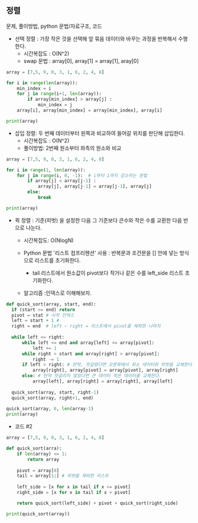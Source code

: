 ## 정렬
문제, 풀이방법, python 문법/자료구조, 코드

- 선택 정렬 : 가장 작은 것을 선택해 앞 묶음 데이터와 바꾸는 과정을 반복해서 수행한다.
    - 시간복잡도 : O(N^2)
    - swap 문법 : array[0], array[1] = array[1], aray[0]
    
``` python
array = [7,5, 9, 0, 3, 1, 6, 2, 4, 8]

for i in range(len(array)): 
    min_index = i
    for j in range(i+1, len(array)):
        if array[min_index] > array[j] :
            min_index = j
    array[i], array[min_index] = array[min_index], array[i]

print(array)

```
- 삽입 정렬: 두 번째 데이터부터 왼쪽과 비교하여 들어갈 위치를 판단해 삽입한다.
    - 시간복잡도 : O(N^2)
    - 풀이방법: 2번째 원소부터 좌측의 원소와 비교
    
```python
array = [7,5, 9, 0, 3, 1, 6, 2, 4, 8]

for i in range(1, len(array)):
    for j in range(i, 0, -1):  # i부터 1까지 감소하는 문법
        if array[j] < array[j-1] : 
            array[j], array[j-1] = array[j-1], array[j]
        else: 
            break

print(array)
```

- 퀵 정렬 : 기준(피벗) 을 설정한 다음 그 기준보다 큰수와 작은 수를 교환한 다음 반으로 나눈다.
    - 시간복잡도: O(NlogN)
    - Python 문법 '리스트 컴프리헨션' 사용 : 반복문과 조건문을 [] 안에 넣는 방식으로 리스트를 초기화한다.  
        - tail 리스트에서 원소값이 pivot보다 작거나 같은 수를 left_side 리스트 초기화한다.

    - 알고리즘 :인덱스로 이해해보자.
```python
def quick_sort(array, start, end): 
  if (start >= end) return 
  pivot = stat # 시작 인덱스 
  left = start + 1 # 
  right = end  # left ~ right = 리스트에서 pivot을 제외한 나머지
  
  while left <= right:
      while left <= end and array[left] <= array[pivot]:
          left += 1
      while right > start and array[right] > array[pivot]:
          right -= 1
      if left > right: # 만약, 엇갈렸다면 오른쪽에서 최소 데이터와 피벗을 교체한다. 
          array[right], array[pivot] = array[pivot], array[right]
      else: # 만약 엇갈리지 않았다면 큰 데이터 작은 데이터를 교체한다.
          array[left], array[right] = array[right], array[left]
      
  quick_sort(array, start, right-1)
  quick_sort(array, right+1, end)
  
quick_sort(array, 0, len(array-1)
print(array)
```
- 코드 #2
```python
array = [7,5, 9, 0, 3, 1, 6, 2, 4, 8]

def quick_sort(arra):
    if len(array) <= 1:
        return array
    
    pivot = array[0]
    tail = array[1:] # 피벗을 제외한 리스트
    
    left_side = [x for x in tail if x <= pivot] 
    right_side = [x for x in tail if x > pivot]

    return quick_sort(left_side) + pivot + quick_sort(right_side)

print(quick_sort(array))

```


